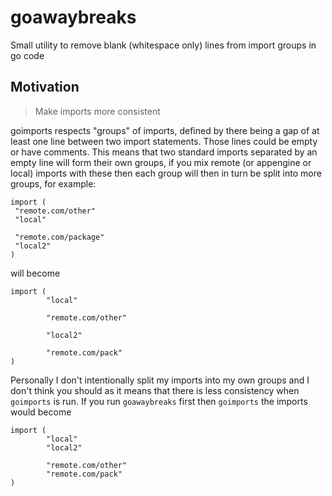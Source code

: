 # goawaybreaks

Small utility to remove blank (whitespace only) lines from import groups in go code

## Motivation

>Make imports more consistent

goimports respects "groups" of imports, defined by there being a gap of at least one line between two import statements. Those lines could be empty or have comments. This means that two standard imports separated by an empty line will form their own groups, if you mix remote (or appengine or local) imports with these then each group will then in turn be split into more groups, for example:
```
import (
 "remote.com/other"
 "local"

 "remote.com/package"
 "local2"
)
```
will become
```
import (
        "local"

        "remote.com/other"

        "local2"

        "remote.com/pack"
)
```
Personally I don't intentionally split my imports into my own groups and I don't think you should as it means that there is less consistency when `goimports` is run.
If you run `goawaybreaks` first then `goimports` the imports would become
```
import (
        "local"
        "local2"

        "remote.com/other"
        "remote.com/pack"
)
```
